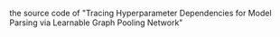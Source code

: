the source code of "Tracing Hyperparameter Dependencies for Model Parsing via Learnable Graph Pooling Network"
